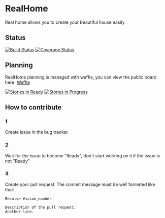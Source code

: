 # RealHome

Real home allows you to create your beautiful house easily.

## Status

[![Build Status](https://travis-ci.org/realitix/realhome.svg?branch=master)](https://travis-ci.org/realitix/realhome) [![Coverage Status](https://coveralls.io/repos/realitix/realhome/badge.svg?branch=master&service=github)](https://coveralls.io/github/realitix/realhome?branch=master)

## Planning

RealHome planning is managed with waffle, you can view the public board here: [Waffle](https://waffle.io/realitix/realhome)

[![Stories in Ready](https://badge.waffle.io/realitix/realhome.svg?label=ready&title=Ready)](http://waffle.io/realitix/realhome) 
[![Stories in Progress](https://badge.waffle.io/realitix/realhome.svg?label=in%20progress&title=In%20Progress)](http://waffle.io/realitix/realhome) 


## How to contribute

### 1
Create issue in the bug tracker.

### 2
Wait for the issue to become "Ready", don't start working on it if the issue is not "Ready"

### 3
Create your pull request. The commit message must be well formated like that:

```
Resolve #issue_number

Description of the pull request.
Another line.
```

